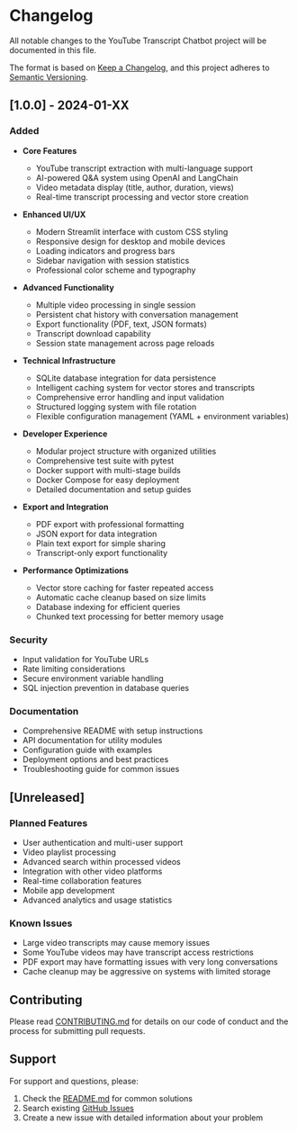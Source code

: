 # Changelog

All notable changes to the YouTube Transcript Chatbot project will be documented in this file.

The format is based on [Keep a Changelog](https://keepachangelog.com/en/1.0.0/),
and this project adheres to [Semantic Versioning](https://semver.org/spec/v2.0.0.html).

## [1.0.0] - 2024-01-XX

### Added
- **Core Features**
  - YouTube transcript extraction with multi-language support
  - AI-powered Q&A system using OpenAI and LangChain
  - Video metadata display (title, author, duration, views)
  - Real-time transcript processing and vector store creation

- **Enhanced UI/UX**
  - Modern Streamlit interface with custom CSS styling
  - Responsive design for desktop and mobile devices
  - Loading indicators and progress bars
  - Sidebar navigation with session statistics
  - Professional color scheme and typography

- **Advanced Functionality**
  - Multiple video processing in single session
  - Persistent chat history with conversation management
  - Export functionality (PDF, text, JSON formats)
  - Transcript download capability
  - Session state management across page reloads

- **Technical Infrastructure**
  - SQLite database integration for data persistence
  - Intelligent caching system for vector stores and transcripts
  - Comprehensive error handling and input validation
  - Structured logging system with file rotation
  - Flexible configuration management (YAML + environment variables)

- **Developer Experience**
  - Modular project structure with organized utilities
  - Comprehensive test suite with pytest
  - Docker support with multi-stage builds
  - Docker Compose for easy deployment
  - Detailed documentation and setup guides

- **Export and Integration**
  - PDF export with professional formatting
  - JSON export for data integration
  - Plain text export for simple sharing
  - Transcript-only export functionality

- **Performance Optimizations**
  - Vector store caching for faster repeated access
  - Automatic cache cleanup based on size limits
  - Database indexing for efficient queries
  - Chunked text processing for better memory usage

### Security
- Input validation for YouTube URLs
- Rate limiting considerations
- Secure environment variable handling
- SQL injection prevention in database queries

### Documentation
- Comprehensive README with setup instructions
- API documentation for utility modules
- Configuration guide with examples
- Deployment options and best practices
- Troubleshooting guide for common issues

## [Unreleased]

### Planned Features
- User authentication and multi-user support
- Video playlist processing
- Advanced search within processed videos
- Integration with other video platforms
- Real-time collaboration features
- Mobile app development
- Advanced analytics and usage statistics

### Known Issues
- Large video transcripts may cause memory issues
- Some YouTube videos may have transcript access restrictions
- PDF export may have formatting issues with very long conversations
- Cache cleanup may be aggressive on systems with limited storage

## Contributing

Please read [CONTRIBUTING.md](CONTRIBUTING.md) for details on our code of conduct and the process for submitting pull requests.

## Support

For support and questions, please:
1. Check the [README.md](README.md) for common solutions
2. Search existing [GitHub Issues](https://github.com/yourusername/youtube-transcript-chatbot/issues)
3. Create a new issue with detailed information about your problem
